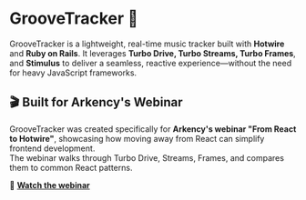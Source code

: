 # GrooveTracker 🎵  

GrooveTracker is a lightweight, real-time music tracker built with **Hotwire** and **Ruby on Rails**. It leverages **Turbo Drive, Turbo Streams, Turbo Frames**, and **Stimulus** to deliver a seamless, reactive experience—without the need for heavy JavaScript frameworks.    

## 🎬 Built for Arkency's Webinar  
GrooveTracker was created specifically for **Arkency's webinar "From React to Hotwire"**, showcasing how moving away from React can simplify frontend development.  
The webinar walks through Turbo Drive, Streams, Frames, and compares them to common React patterns.  

🔗 **[Watch the webinar](https://www.youtube.com/watch?v=31gNKSrWnVI)**  
